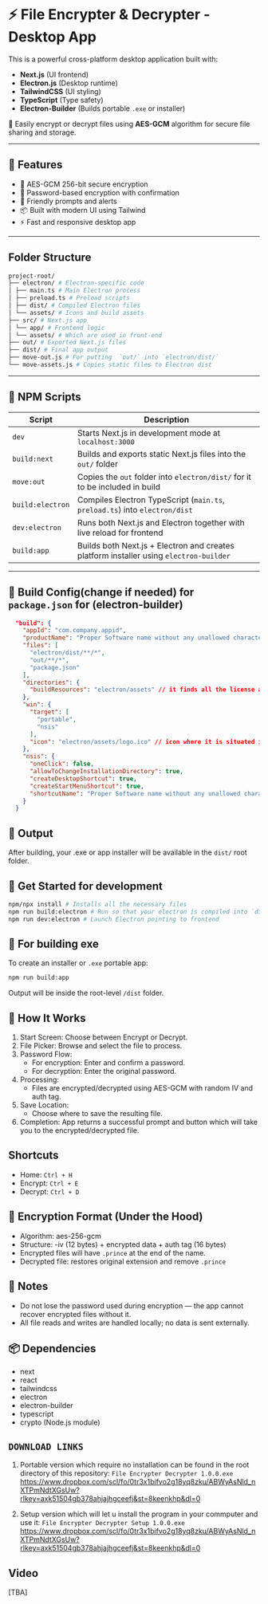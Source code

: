 # ⚡ File Encrypter & Decrypter - Desktop App

This is a powerful cross-platform desktop application built with:

- **Next.js** (UI frontend)
- **Electron.js** (Desktop runtime)
- **TailwindCSS** (UI styling)
- **TypeScript** (Type safety)
- **Electron-Builder** (Builds portable `.exe` or installer)

🔐 Easily encrypt or decrypt files using **AES-GCM** algorithm for secure file sharing and storage.

---

## 🧠 Features

- 🔐 AES-GCM 256-bit secure encryption
- 🔑 Password-based encryption with confirmation
- 💬 Friendly prompts and alerts
- 📦 Built with modern UI using Tailwind
- ⚡ Fast and responsive desktop app

---

## Folder Structure
```bash
project-root/
├── electron/ # Electron-specific code
│ ├── main.ts # Main Electron process
│ ├── preload.ts # Preload scripts
│ ├── dist/ # Compiled Electron files
│ └── assets/ # Icons and build assets
├── src/ # Next.js app
│ └── app/ # Frontend logic
│ └── assets/ # Which are used in front-end
├── out/ # Exported Next.js files
├── dist/ # Final app output
├── move-out.js # For putting  `out/` into `electron/dist/`
└── move-assets.js # Copies static files to Electron dist
```
---
## 📜 NPM Scripts

| Script              | Description                                                                 |
|---------------------|-----------------------------------------------------------------------------|
| `dev`               | Starts Next.js in development mode at `localhost:3000`                      |
| `build:next`        | Builds and exports static Next.js files into the `out/` folder              |
| `move:out`          | Copies the `out` folder into `electron/dist/` for it to be included in build|
| `build:electron`    | Compiles Electron TypeScript (`main.ts`, `preload.ts`) into `electron/dist` |
| `dev:electron`      | Runs both Next.js and Electron together with live reload for frontend       |
| `build:app`         | Builds both Next.js + Electron and creates platform installer using `electron-builder` |

---

## 🔗 Build Config(change if needed) for `package.json` for (electron-builder)

```json
  "build": {
    "appId": "com.company.appid",
    "productName": "Proper Software name without any unallowed characters", // dont add stuff like "/" , "|" , "$" [all the unallowed characters should not be used here or in any product name variable]
    "files": [
      "electron/dist/**/*",
      "out/**/*",
      "package.json"
    ],
    "directories": {
      "buildResources": "electron/assets" // it finds all the license and stuff from here
    },
    "win": {
      "target": [
        "portable",
        "nsis"
      ],
      "icon": "electron/assets/logo.ico" // icon where it is situated in the context oc package.json
    },
    "nsis": {
      "oneClick": false,
      "allowToChangeInstallationDirectory": true,
      "createDesktopShortcut": true,
      "createStartMenuShortcut": true,
      "shortcutName": "Proper Software name without any unallowed characters"
    }
  }
```

## 📁 Output
After building, your .exe or app installer will be available in the `dist/` root folder.

## 🚀 Get Started for development

```bash
npm/npx install # Installs all the necessary files 
npm run build:electron # Run so that your electron is compiled into `dist` folder
npm run dev:electron # Launch Electron pointing to frontend
```

## 🚀 For building exe
To create an installer or `.exe` portable app:
```bash
npm run build:app
```
Output will be inside the root-level `/dist` folder.

## 🧾 How It Works
1. Start Screen: Choose between Encrypt or Decrypt.
2. File Picker: Browse and select the file to process.
3. Password Flow:
    - For encryption: Enter and confirm a password.
    - For decryption: Enter the original password.
4. Processing:
    - Files are encrypted/decrypted using AES-GCM with random IV and auth tag.
5. Save Location:
    - Choose where to save the resulting file.
6. Completion: App returns a successful prompt and button which will take you to the encrypted/decrypted file.

## Shortcuts
- Home: `Ctrl + H`
- Encrypt: `Ctrl + E`
- Decrypt: `Ctrl + D`

## 📁 Encryption Format (Under the Hood)
- Algorithm: aes-256-gcm
- Structure:
    -iv (12 bytes) + encrypted data + auth tag (16 bytes)
- Encrypted files will have `.prince` at the end of the name.
- Decrypted file: restores original extension and remove `.prince`

## 📎 Notes
- Do not lose the password used during encryption — the app cannot recover encrypted files without it.
- All file reads and writes are handled locally; no data is sent externally.

## 📦 Dependencies
- next
- react
- tailwindcss
- electron
- electron-builder
- typescript
- crypto (Node.js module)

## `DOWNLOAD LINKS`

1. Portable version which require no installation can be found in the root directory of this repository: `File Encrypter Decrypter 1.0.0.exe`
https://www.dropbox.com/scl/fo/0tr3x1bifvo2g18yq8zku/ABWyAsNld_nXTPmNdtXGsUw?rlkey=axk51504gb378ahjajhgceefj&st=8keenkhp&dl=0

2. Setup version which will let u install the program in your commputer and use it: `File Encrypter Decrypter Setup 1.0.0.exe`
https://www.dropbox.com/scl/fo/0tr3x1bifvo2g18yq8zku/ABWyAsNld_nXTPmNdtXGsUw?rlkey=axk51504gb378ahjajhgceefj&st=8keenkhp&dl=0

## Video 
[TBA]